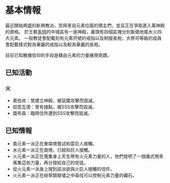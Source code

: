 <!-- TITLE: 元素教派 -->
<!-- SUBTITLE: 崇拜元素領主的新興教派 -->

# 基本情報
最近開始興盛的新興教派，崇拜來自元素位面的領主們，並且正在爭取進入萬神殿的資格。
於王都[多特](/地理/多特)的中城區有一座神殿，裏頭有四個區塊分別象徵地風水火四大元素。
一般教徒會配戴刻有元素符號的戒指以及制服長袍，大祭司等級的成員會配戴樣式較為華麗的戒指以及較為華麗的長袍。

目前已知散播信仰的手段是藉由元素的力量展現奇蹟。

## 已知活動
### 火
- 奧伯肯：曾建立神殿，被惡魔攻擊而毀滅。
- 奴恩瓦德：曾有據點，被SSS攻擊而毀滅。
- 圖布森：臨時住所遭到SSS攻擊而毀滅。

## 已知情報
- 風元素一派正在東南境嘗試和雲巨人接觸。
- 水元素一派正在南境，已經和巨人接觸。
- 火元素一派正在蒐集身上天生帶有火元素力量的人，他們發明了一個儀式用來蒐集這些力量，再分發給自己的信徒。
- 從火元素一派身上搜到該派欲與火巨人接觸的信件。
- 火元素一派正在紐寧鎮廢墟之中尋找可以控制元素力量的礦石。